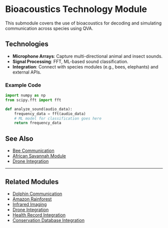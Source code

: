 # Bioacoustics Technology Module

This submodule covers the use of bioacoustics for decoding and simulating communication across species using QVA.

## Technologies
- **Microphone Arrays**: Capture multi-directional animal and insect sounds.
- **Signal Processing**: FFT, ML-based sound classification.
- **Integration**: Connect with species modules (e.g., bees, elephants) and external APIs.

### Example Code
```python
import numpy as np
from scipy.fft import fft

def analyze_sound(audio_data):
    frequency_data = fft(audio_data)
    # ML model for classification goes here
    return frequency_data
```

## See Also
- [Bee Communication](bee_communication.md)
- [African Savannah Module](african_savannah.md)
- [Drone Integration](drone_integration.md)

---

## Related Modules
- [Dolphin Communication](dolphin_communication.md)
- [Amazon Rainforest](amazon_rainforest.md)
- [Infrared Imaging](infrared_imaging.md)
- [Drone Integration](drone_integration.md)
- [Health Record Integration](health_record_integration.md)
- [Conservation Database Integration](conservation_database_integration.md)

